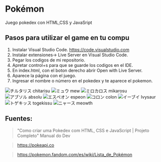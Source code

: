 # Pokémon

Juego pokedex con HTML,CSS y JavaSript

## Pasos para utilizar el game en tu compu

1. Instalar Visual Studio Code. https://code.visualstudio.com
2. Instalar extensiones-> Live Server en Visual Studio Code.
3. Pegar los codigos de mi repositorio.
4. Apretar control+s para que se guarde los codigos en el IDE.
5. En index.html, con el boton derecho abrir Open with Live Server.
6. Aparece la página con el juego.
7. Ingresar el nombre o número en el pokedex y te aparece el pokemon.

![チルタリス chitarisu](https://user-images.githubusercontent.com/92184167/181501374-451bbf29-105c-4293-a787-9f2fd939e72b.jpg)
![ミュウ mew](https://user-images.githubusercontent.com/92184167/181501402-ce449e22-2684-4aa0-8e60-b6e1b658b8ff.jpg)
![ミロカロス mikarosu](https://user-images.githubusercontent.com/92184167/181501439-2a46a9cc-ef3e-42c7-8fa2-d9e651938137.jpg)
![アブソル absolu](https://user-images.githubusercontent.com/92184167/181501531-6c589bca-74bf-414c-ae0b-760e9777f9b5.jpg)
![エスぺオン espeon](https://user-images.githubusercontent.com/92184167/181501552-9eb008f3-7e93-46eb-8544-fe58e8fc5969.jpg)
![コロン colon](https://user-images.githubusercontent.com/92184167/181501624-15c6e6ca-eaf1-4440-b53a-137f7066e602.jpg)
![イーブイ Ivysaur](https://user-images.githubusercontent.com/92184167/181501662-4407005d-fb6a-455d-8603-c7943cf76a5b.jpg)
![トゲキッス togekissu](https://user-images.githubusercontent.com/92184167/181501583-1445cf3d-70fa-4620-9f9e-f88fc22fae8f.jpg)
![ニャース meowth](https://user-images.githubusercontent.com/92184167/181503171-9b9a453c-3e33-490e-9f41-5a4054c60f32.jpg)

## Fuentes:
> "Como criar uma Pokedex com HTML, CSS e JavaScript | Projeto Completo" Manual do Dev

> https://pokeapi.co

> https://pokemon.fandom.com/es/wiki/Lista_de_Pokémon
